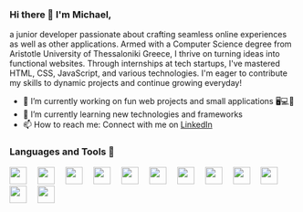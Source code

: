 ### Hi there 👋 I'm Michael,
a junior developer passionate about crafting seamless online experiences as well as other applications. Armed with a Computer Science degree from Aristotle University of Thessaloniki Greece, I thrive on turning ideas into functional websites. 
Through internships at tech startups, I've mastered HTML, CSS, JavaScript, and various technologies. I'm eager to contribute my skills to dynamic projects and continue growing everyday!
<!--
**chatzakis/chatzakis** is a ✨ _special_ ✨ repository because its `README.md` (this file) appears on your GitHub profile. -->

- 🔭 I’m currently working on fun web projects and small applications 🖥💻📱
- 🌱 I’m currently learning new technologies and frameworks
- 📫 How to reach me: Connect with me on [LinkedIn](https://www.linkedin.com/in/michail-chatzakis-871284260/)

### Languages and Tools 🧰
<img aling="left" width="30px" style="padding-right:15px; display: inline-block;" src="https://cdn.jsdelivr.net/gh/devicons/devicon@latest/icons/html5/html5-original-wordmark.svg"/>
<img aling="left" width="30px" style="padding-right:15px; display: inline-block;" src="https://cdn.jsdelivr.net/gh/devicons/devicon@latest/icons/css3/css3-original-wordmark.svg" />
<img aling="left" width="30px" style="padding-right:15px; display: inline-block;" src="https://cdn.jsdelivr.net/gh/devicons/devicon@latest/icons/javascript/javascript-original.svg" />
<img aling="left" width="30px" style="padding-right:15px;" src="https://cdn.jsdelivr.net/gh/devicons/devicon@latest/icons/wordpress/wordpress-original.svg" />
<img aling="left" width="30px" style="padding-right:15px;" src="https://cdn.jsdelivr.net/gh/devicons/devicon@latest/icons/git/git-original.svg" />
<img aling="left" width="30px" style="padding-right:15px;" src="https://cdn.jsdelivr.net/gh/devicons/devicon@latest/icons/java/java-original-wordmark.svg" />
<img aling="left" width="30px" style="padding-right:15px;" src="https://cdn.jsdelivr.net/gh/devicons/devicon@latest/icons/php/php-original.svg" />
<img aling="left" width="30px" style="padding-right:15px;" src="https://cdn.jsdelivr.net/gh/devicons/devicon@latest/icons/python/python-original-wordmark.svg" />
<img aling="left" width="30px" style="padding-right:15px;" src="https://cdn.jsdelivr.net/gh/devicons/devicon@latest/icons/mysql/mysql-original-wordmark.svg" />
<img aling="left" width="30px" style="padding-right:15px;" src="https://cdn.jsdelivr.net/gh/devicons/devicon@latest/icons/sqlite/sqlite-original-wordmark.svg" />
<img aling="left" width="30px" style="padding-right:15px;" src="https://cdn.jsdelivr.net/gh/devicons/devicon@latest/icons/photoshop/photoshop-original.svg"/> 
<img aling="left" width="30px" style="padding-right:15px;" src="https://cdn.jsdelivr.net/gh/devicons/devicon@latest/icons/figma/figma-original.svg" />
          
          
          
          
          
          
              
          
